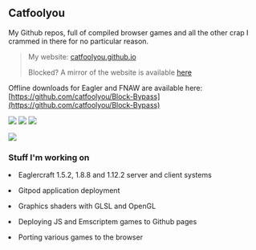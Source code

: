 ## Catfoolyou
My Github repos, full of compiled browser games and all the other crap I crammed in there for no particular reason.

> My website: [catfoolyou.github.io](https://catfoolyou.github.io/Website-v2/)
> 
> Blocked? A mirror of the website is available [here](https://eldritchdev2.github.io/Website-v2/)
>
Offline downloads for Eagler and FNAW are available here: [https://github.com/catfoolyou/Block-Bypass](https://github.com/catfoolyou/Block-Bypass)

![](https://img.shields.io/website?url=https://catfoolyou.github.io) 
![](https://img.shields.io/github/stars/catfoolyou)
![](https://img.shields.io/github/followers/catfoolyou)

![](https://github-readme-stats.vercel.app/api?username=catfoolyou&show_icons=true&locale=en)

<h3 align="left">Stuff I'm working on</h3>
    <p><li>Eaglercraft 1.5.2, 1.8.8 and 1.12.2 server and client systems</li></p>
    <p><li>Gitpod application deployment</li></p>
    <p><li>Graphics shaders with GLSL and OpenGL</li></p>
    <p><li>Deploying JS and Emscriptem games to Github pages</li></p>
    <p><li>Porting various games to the browser</li></p>

